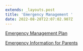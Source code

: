 ```yaml
---
extends: _layouts.post
title: 'Emergency Management '
date: 2022-08-28T22:07:02.907Z
---
```

[Emergency Management Plan](https://res.cloudinary.com/ruapehu-college/image/upload/v1678830423/RC_Emergency_Management_Plan_2023_dairsw.pdf)

[Emergency Information for Parents ](https://res.cloudinary.com/ruapehu-college/image/upload/v1678830300/Emergency_Information_for_Parents_and_Caregivers_2023_dkdepr.pdf)
